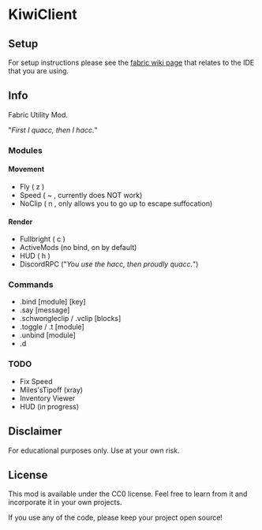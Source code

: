 # KiwiClient

## Setup

For setup instructions please see the [fabric wiki page](https://fabricmc.net/wiki/tutorial:setup) that relates to the IDE that you are using.

## Info

Fabric Utility Mod.

"_First I quacc, then I hacc._"

### Modules

#### Movement
- Fly ( z )
- Speed ( ~ , currently does NOT work)
- NoClip ( n , only allows you to go up to escape suffocation)
  
#### Render
- Fullbright ( c )
- ActiveMods (no bind, on by default)
- HUD ( h )  
- DiscordRPC ("_You use the hacc, then proudly quacc._")

### Commands
- .bind [module] [key]
- .say [message]
- .schwongleclip / .vclip [blocks]  
- .toggle / .t [module]
- .unbind [module]  
- .d

### TODO
- Fix Speed
- Miles'sTipoff (xray)
- Inventory Viewer
- HUD (in progress)

## Disclaimer

For educational purposes only. Use at your own risk.

## License

This mod is available under the CC0 license. Feel free to learn from it and incorporate it in your own projects.

If you use any of the code, please keep your project open source!

